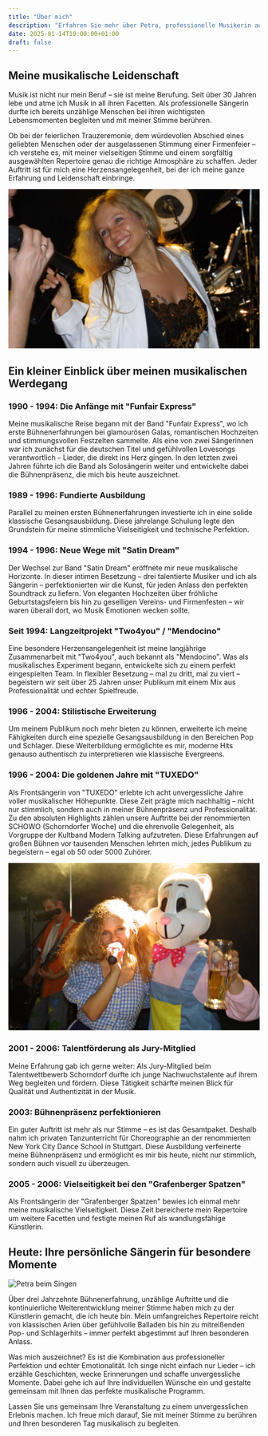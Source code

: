 ```yaml
---
title: "Über mich"
description: "Erfahren Sie mehr über Petra, professionelle Musikerin aus Bempflingen mit über 30 Jahren Bühnenerfahrung. Von klassischen Arien bis moderne Hits."
date: 2025-01-14T10:00:00+01:00
draft: false
---
```


## Meine musikalische Leidenschaft

Musik ist nicht nur mein Beruf – sie ist meine Berufung. Seit über 30 Jahren lebe und atme ich Musik in all ihren Facetten. Als professionelle Sängerin durfte ich bereits unzählige Menschen bei ihren wichtigsten Lebensmomenten begleiten und mit meiner Stimme berühren.

Ob bei der feierlichen Trauzeremonie, dem würdevollen Abschied eines geliebten Menschen oder der ausgelassenen Stimmung einer Firmenfeier – ich verstehe es, mit meiner vielseitigen Stimme und einem sorgfältig ausgewählten Repertoire genau die richtige Atmosphäre zu schaffen. Jeder Auftritt ist für mich eine Herzensangelegenheit, bei der ich meine ganze Erfahrung und Leidenschaft einbringe.

![Petra bei einem Auftritt mit Band](/images/petra-band-performance.jpg)

## Ein kleiner Einblick über meinen musikalischen Werdegang

### 1990 - 1994: Die Anfänge mit "Funfair Express"
Meine musikalische Reise begann mit der Band "Funfair Express", wo ich erste Bühnenerfahrungen bei glamourösen Galas, romantischen Hochzeiten und stimmungsvollen Festzelten sammelte. Als eine von zwei Sängerinnen war ich zunächst für die deutschen Titel und gefühlvollen Lovesongs verantwortlich – Lieder, die direkt ins Herz gingen. In den letzten zwei Jahren führte ich die Band als Solosängerin weiter und entwickelte dabei die Bühnenpräsenz, die mich bis heute auszeichnet.

### 1989 - 1996: Fundierte Ausbildung
Parallel zu meinen ersten Bühnenerfahrungen investierte ich in eine solide klassische Gesangsausbildung. Diese jahrelange Schulung legte den Grundstein für meine stimmliche Vielseitigkeit und technische Perfektion.

### 1994 - 1996: Neue Wege mit "Satin Dream"
Der Wechsel zur Band "Satin Dream" eröffnete mir neue musikalische Horizonte. In dieser intimen Besetzung – drei talentierte Musiker und ich als Sängerin – perfektionierten wir die Kunst, für jeden Anlass den perfekten Soundtrack zu liefern. Von eleganten Hochzeiten über fröhliche Geburtstagsfeiern bis hin zu geselligen Vereins- und Firmenfesten – wir waren überall dort, wo Musik Emotionen wecken sollte.

### Seit 1994: Langzeitprojekt "Two4you" / "Mendocino"
Eine besondere Herzensangelegenheit ist meine langjährige Zusammenarbeit mit "Two4you", auch bekannt als "Mendocino". Was als musikalisches Experiment begann, entwickelte sich zu einem perfekt eingespielten Team. In flexibler Besetzung – mal zu dritt, mal zu viert – begeistern wir seit über 25 Jahren unser Publikum mit einem Mix aus Professionalität und echter Spielfreude.

### 1996 - 2004: Stilistische Erweiterung
Um meinem Publikum noch mehr bieten zu können, erweiterte ich meine Fähigkeiten durch eine spezielle Gesangsausbildung in den Bereichen Pop und Schlager. Diese Weiterbildung ermöglichte es mir, moderne Hits genauso authentisch zu interpretieren wie klassische Evergreens.

### 1996 - 2004: Die goldenen Jahre mit "TUXEDO"
Als Frontsängerin von "TUXEDO" erlebte ich acht unvergessliche Jahre voller musikalischer Höhepunkte. Diese Zeit prägte mich nachhaltig – nicht nur stimmlich, sondern auch in meiner Bühnenpräsenz und Professionalität. Zu den absoluten Highlights zählen unsere Auftritte bei der renommierten SCHOWO (Schorndorfer Woche) und die ehrenvolle Gelegenheit, als Vorgruppe der Kultband Modern Talking aufzutreten. Diese Erfahrungen auf großen Bühnen vor tausenden Menschen lehrten mich, jedes Publikum zu begeistern – egal ob 50 oder 5000 Zuhörer.

![Auftritt im Festzelt](/images/petra-festival-performance.jpg)

### 2001 - 2006: Talentförderung als Jury-Mitglied
Meine Erfahrung gab ich gerne weiter: Als Jury-Mitglied beim Talentwettbewerb Schorndorf durfte ich junge Nachwuchstalente auf ihrem Weg begleiten und fördern. Diese Tätigkeit schärfte meinen Blick für Qualität und Authentizität in der Musik.

### 2003: Bühnenpräsenz perfektionieren
Ein guter Auftritt ist mehr als nur Stimme – es ist das Gesamtpaket. Deshalb nahm ich privaten Tanzunterricht für Choreographie an der renommierten New York City Dance School in Stuttgart. Diese Ausbildung verfeinerte meine Bühnenpräsenz und ermöglicht es mir bis heute, nicht nur stimmlich, sondern auch visuell zu überzeugen.

### 2005 - 2006: Vielseitigkeit bei den "Grafenberger Spatzen"
Als Frontsängerin der "Grafenberger Spatzen" bewies ich einmal mehr meine musikalische Vielseitigkeit. Diese Zeit bereicherte mein Repertoire um weitere Facetten und festigte meinen Ruf als wandlungsfähige Künstlerin.

## Heute: Ihre persönliche Sängerin für besondere Momente

![Petra beim Singen](/images/petra-piano-elegant.jpg)

Über drei Jahrzehnte Bühnenerfahrung, unzählige Auftritte und die kontinuierliche Weiterentwicklung meiner Stimme haben mich zu der Künstlerin gemacht, die ich heute bin. Mein umfangreiches Repertoire reicht von klassischen Arien über gefühlvolle Balladen bis hin zu mitreißenden Pop- und Schlagerhits – immer perfekt abgestimmt auf Ihren besonderen Anlass.

Was mich auszeichnet? Es ist die Kombination aus professioneller Perfektion und echter Emotionalität. Ich singe nicht einfach nur Lieder – ich erzähle Geschichten, wecke Erinnerungen und schaffe unvergessliche Momente. Dabei gehe ich auf Ihre individuellen Wünsche ein und gestalte gemeinsam mit Ihnen das perfekte musikalische Programm.

Lassen Sie uns gemeinsam Ihre Veranstaltung zu einem unvergesslichen Erlebnis machen. Ich freue mich darauf, Sie mit meiner Stimme zu berühren und Ihren besonderen Tag musikalisch zu begleiten.